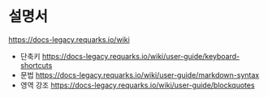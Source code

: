 <!-- TITLE: Jakduk's Wiki -->
<!-- SUBTITLE: 작두K의 지식공유 공간 -->

# 설명서
 https://docs-legacy.requarks.io/wiki
*  단축키 https://docs-legacy.requarks.io/wiki/user-guide/keyboard-shortcuts
*  문법 https://docs-legacy.requarks.io/wiki/user-guide/markdown-syntax
*  영역 강조 https://docs-legacy.requarks.io/wiki/user-guide/blockquotes